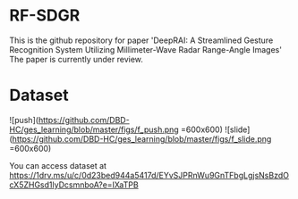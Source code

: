 # RF-SDGR
This is the github repository for paper 'DeepRAI: A Streamlined Gesture Recognition System Utilizing Millimeter-Wave Radar Range-Angle Images'
The paper is currently under review.

# Dataset

![push](https://github.com/DBD-HC/ges_learning/blob/master/figs/f_push.png =600x600)
![slide](https://github.com/DBD-HC/ges_learning/blob/master/figs/f_slide.png =600x600)

You can access dataset at https://1drv.ms/u/c/0d23bed944a5417d/EYvSJPRnWu9GnTFbgLgjsNsBzdOcX5ZHGsd1lyDcsmnboA?e=IXaTPB

